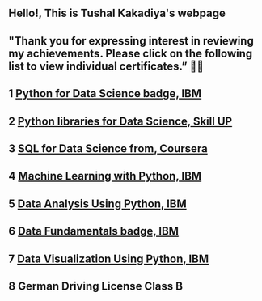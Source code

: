 ## Hello!, This is Tushal Kakadiya's webpage
## "Thank you for expressing interest in reviewing my achievements. Please click on the following list to view individual certificates.” 👏📜


## 1 [Python for Data Science badge, IBM](https://www.credly.com/badges/0d987d84-ee89-47e8-951b-e24d923cb5cd/linked_in_profile)

## 2 [Python libraries for Data Science, Skill UP](https://www.simplilearn.com/skillup-certificate-landing?token=eyJjb3Vyc2VfaWQiOiIxNzUyIiwiY2VydGlmaWNhdGVfdXJsIjoiaHR0cHM6XC9cL2NlcnRpZmljYXRlcy5zaW1wbGljZG4ubmV0XC9zaGFyZVwvdGh1bWJfNDU5NDQxNV8xNjk3OTMwNjYwLnBuZyIsInVzZXJuYW1lIjoiS2FrYWRpeWEgVHVzaGFsIFBvcGF0YmhhaSJ9&referrer=https%3A%2F%2Flms.simplilearn.com%2Fcourses%2F4242%2FPython-Libraries-for-Data-Science%2Fcertificate%2Fdownload-skillup&%24web_only=true&_branch_match_id=1164225617897332030&_branch_referrer=H4sIAAAAAAAAA8soKSkottLXL87MLcjJ1EssKNDLyczL1k%2FVzw428c9wK3U2dUkCAC8gS5UlAAAA)

## 3 [SQL for Data Science from, Coursera](https://www.coursera.org/account/accomplishments/certificate/3AVF9RGFDJEK)

## 4 [Machine Learning with Python, IBM](https://courses.skillsbuild.skillsnetwork.site/certificates/08fcd77b8b924a5b85297d0553238d4c)

## 5 [Data Analysis Using Python, IBM](https://courses.skillsbuild.skillsnetwork.site/certificates/6214027231e94ab8b6f7bf93a5074695)

## 6 [Data Fundamentals badge, IBM](https://www.credly.com/badges/79305316-6a95-4659-90df-281c4eb9c844/linked_in_profile)

## 7 [Data Visualization Using Python, IBM](https://www.credly.com/badges/bf74b97c-3b49-473c-8cec-22c89dfa5e67/linked_in_profile)

## 8 German Driving License Class B

